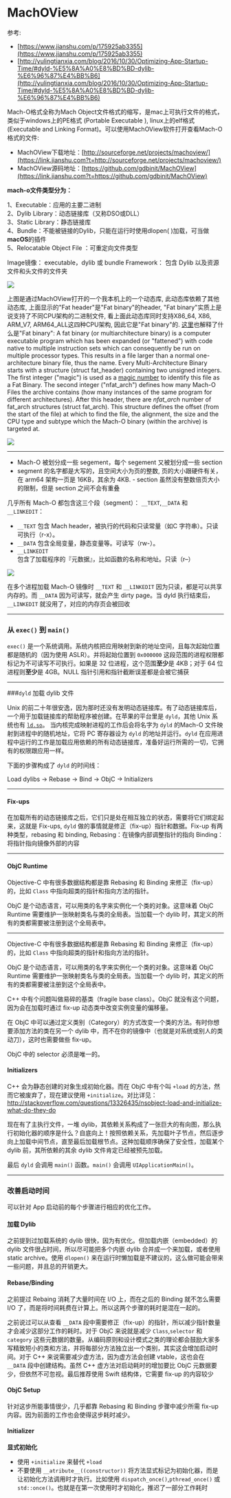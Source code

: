 # MachOView

参考:
- [https://www.jianshu.com/p/175925ab3355](https://www.jianshu.com/p/175925ab3355)  
- [http://yulingtianxia.com/blog/2016/10/30/Optimizing-App-Startup-Time/#dyld-%E5%8A%A0%E8%BD%BD-dylib-%E6%96%87%E4%BB%B6](http://yulingtianxia.com/blog/2016/10/30/Optimizing-App-Startup-Time/#dyld-%E5%8A%A0%E8%BD%BD-dylib-%E6%96%87%E4%BB%B6)

Mach-O格式全称为Mach Object文件格式的缩写，是mac上可执行文件的格式，类似于windows上的PE格式 (Portable Executable ), linux上的elf格式 (Executable and Linking Format)。可以使用MachOView软件打开查看Mach-O格式的文件: 

- MachOView下载地址：[http://sourceforge.net/projects/machoview/](https://link.jianshu.com?t=http://sourceforge.net/projects/machoview/)
- MachOView源码地址：[https://github.com/gdbinit/MachOView](https://link.jianshu.com?t=https://github.com/gdbinit/MachOView)

**mach-o文件类型分为：**

1、Executable：应用的主要二进制  
2、Dylib Library：动态链接库（又称DSO或DLL）  
3、Static Library：静态链接库  
4、Bundle：不能被链接的Dylib，只能在运行时使用dlopen( )加载，可当做**macOS**的插件  
5、Relocatable Object File ：可重定向文件类型  

Image镜像： executable，dylib 或 bundle
Framework： 包含 Dylib 以及资源文件和头文件的文件夹

![](images/3.png)

上图是通过MachOView打开的一个我本机上的一个动态库, 此动态库依赖了其他动态库, 上面显示的"Fat header"是"Fat binary"的header, "Fat binary"实质上是说支持了不同CPU架构的二进制文件, 看上面此动态库同时支持X86_64, X86, ARM_V7, ARM64_ALL这四种CPU架构, 因此它是"Fat binary"的. [这里](https://en.wikipedia.org/wiki/Fat_binary)也解释了什么是"Fat binary": A fat binary (or multiarchitecture binary) is a computer executable program which has been expanded (or "fattened") with code native to multiple instruction sets which can consequently be run on multiple processor types. This results in a file larger than a normal one-architecture binary file, thus the name.  Every Multi-Architecture Binary starts with a structure (struct fat_header) containing two unsigned integers. The first integer ("magic") is used as a [magic number](https://en.wikipedia.org/wiki/File_format#Magic_number) to identify this file as a Fat Binary. The second integer ("nfat_arch") defines how many Mach-O Files the archive contains (how many instances of the same program for different architectures). After this header, there are *nfat_arch* number of fat_arch structures (struct fat_arch). This structure defines the offset (from the start of the file) at which to find the file, the alignment, the size and the CPU type and subtype which the Mach-O binary (within the archive) is targeted at.

![](images/4.png)

------------------------------------

- Mach-O 被划分成一些 segement，每个 segement 又被划分成一些 section 
- segment 的名字都是大写的，且空间大小为页的整数, 页的大小跟硬件有关，在 arm64 架构一页是 16KB，其余为 4KB. - section 虽然没有整数倍页大小的限制，但是 section 之间不会有重叠  

几乎所有 Mach-O 都包含这三个段（segment）： `__TEXT`,`__DATA` 和 `__LINKEDIT`：

- `__TEXT` 包含 Mach header，被执行的代码和只读常量（如C 字符串）。只读可执行（r-x）。
- `__DATA` 包含全局变量，静态变量等。可读写（rw-）。
- `__LINKEDIT` 包含了加载程序的『元数据』，比如函数的名称和地址。只读（r–）

![](images/5.png)

在多个进程加载 Mach-O 镜像时 `__TEXT` 和 `__LINKEDIT` 因为只读，都是可以共享内存的。而 `__DATA` 因为可读写，就会产生 dirty page。当 dyld 执行结束后，`__LINKEDIT` 就没用了，对应的内存页会被回收

------------------------------------

### 从 `exec()` 到 `main()`

`exec()` 是一个系统调用。系统内核把应用映射到新的地址空间，且每次起始位置都是随机的（因为使用 ASLR）。并将起始位置到 `0x000000` 这段范围的进程权限都标记为不可读写不可执行。如果是 32 位进程，这个范围**至少**是 4KB；对于 64 位进程则**至少**是 4GB。NULL 指针引用和指针截断误差都是会被它捕获

------------------------------------

###`dyld` 加载 dylib 文件

Unix 的前二十年很安逸，因为那时还没有发明动态链接库。有了动态链接库后，一个用于加载链接库的帮助程序被创建。在苹果的平台里是 `dyld`，其他 Unix 系统也有 [`ld.so`](https://zh.wikipedia.org/wiki/Ld.so)。 当内核完成映射进程的工作后会将名字为 `dyld` 的Mach-O 文件映射到进程中的随机地址，它将 PC 寄存器设为 `dyld` 的地址并运行。`dyld` 在应用进程中运行的工作是加载应用依赖的所有动态链接库，准备好运行所需的一切，它拥有的权限跟应用一样。

下面的步骤构成了 `dyld` 的时间线：

Load dylibs -> Rebase -> Bind -> ObjC -> Initializers

------------------------------------

#### Fix-ups

在加载所有的动态链接库之后，它们只是处在相互独立的状态，需要将它们绑定起来，这就是 Fix-ups, `dyld` 做的事情就是修正（fix-up）指针和数据。Fix-up 有两种类型，rebasing 和 binding, Rebasing：在镜像内部调整指针的指向
Binding：将指针指向镜像外部的内容

------------------------------------

#### ObjC Runtime

Objective-C 中有很多数据结构都是靠 Rebasing 和 Binding 来修正（fix-up）的，比如 `Class` 中指向超类的指针和指向方法的指针。

ObjC 是个动态语言，可以用类的名字来实例化一个类的对象。这意味着 ObjC Runtime 需要维护一张映射类名与类的全局表。当加载一个 dylib 时，其定义的所有的类都需要被注册到这个全局表中。 

------------------------------------

Objective-C 中有很多数据结构都是靠 Rebasing 和 Binding 来修正（fix-up）的，比如 `Class` 中指向超类的指针和指向方法的指针。

ObjC 是个动态语言，可以用类的名字来实例化一个类的对象。这意味着 ObjC Runtime 需要维护一张映射类名与类的全局表。当加载一个 dylib 时，其定义的所有的类都需要被注册到这个全局表中。

C++ 中有个问题叫做易碎的基类（fragile base class）。ObjC 就没有这个问题，因为会在加载时通过 fix-up 动态类中改变实例变量的偏移量。

在 ObjC 中可以通过定义类别（Category）的方式改变一个类的方法。有时你想要添加方法的类在另一个 dylib 中，而不在你的镜像中（也就是对系统或别人的类动刀），这时也需要做些 fix-up。

ObjC 中的 selector 必须是唯一的。

#### Initializers

C++ 会为静态创建的对象生成初始化器。而在 ObjC 中有个叫 `+load` 的方法，然而它被废弃了，现在建议使用 `+initialize`。对比详见：http://stackoverflow.com/questions/13326435/nsobject-load-and-initialize-what-do-they-do

现在有了主执行文件，一堆 dylib，其依赖关系构成了一张巨大的有向图，那么执行初始化器的顺序是什么？自底向上！按照依赖关系，先加载叶子节点，然后逐步向上加载中间节点，直至最后加载根节点。这种加载顺序确保了安全性，加载某个 dylib 前，其所依赖的其余 dylib 文件肯定已经被预先加载。

最后 `dyld` 会调用 `main()` 函数。`main()` 会调用 `UIApplicationMain()`。

------------------------------------

### 改善启动时间  

可以针对 App 启动前的每个步骤进行相应的优化工作。

#### 加载 Dylib

之前提到过加载系统的 dylib 很快，因为有优化。但加载内嵌（embedded）的 dylib 文件很占时间，所以尽可能把多个内嵌 dylib 合并成一个来加载，或者使用 static archive。使用 `dlopen()` 来在运行时懒加载是不建议的，这么做可能会带来一些问题，并且总的开销更大。

#### Rebase/Binding

之前提过 Rebaing 消耗了大量时间在 I/O 上，而在之后的 Binding 就不怎么需要 I/O 了，而是将时间耗费在计算上。所以这两个步骤的耗时是混在一起的。

之前说过可以从查看 `__DATA` 段中需要修正（fix-up）的指针，所以减少指针数量才会减少这部分工作的耗时。对于 ObjC 来说就是减少 `Class`,`selector` 和 `category` 这些元数据的数量。从编码原则和设计模式之类的理论都会鼓励大家多写精致短小的类和方法，并将每部分方法独立出一个类别，其实这会增加启动时间。对于 C++ 来说需要减少虚方法，因为虚方法会创建 vtable，这也会在 `__DATA` 段中创建结构。虽然 C++ 虚方法对启动耗时的增加要比 ObjC 元数据要少，但依然不可忽视。最后推荐使用 Swift 结构体，它需要 fix-up 的内容较少

#### ObjC Setup

针对这步所能事情很少，几乎都靠 Rebasing 和 Binding 步骤中减少所需 fix-up 内容。因为前面的工作也会使得这步耗时减少。

#### Initializer

**显式初始化**

- 使用 `+initialize` 来替代 `+load`
- 不要使用 `__atribute__((constructor))` 将方法显式标记为初始化器，而是让初始化方法调用时才执行。比如使用 `dispatch_once()`,`pthread_once()` 或 `std::once()`。也就是在第一次使用时才初始化，推迟了一部分工作耗时

